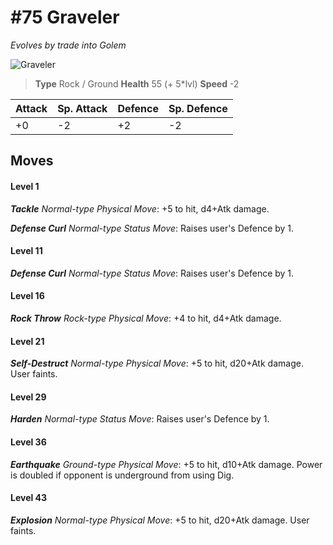 # #75 Graveler
*Evolves by trade into Golem*

![Graveler](https://img.pokemondb.net/sprites/home/normal/1x/graveler.png)

> **Type** Rock / Ground
> **Health** 55 (+ 5\*lvl)
> **Speed** -2

| Attack | Sp. Attack | Defence | Sp. Defence |
| ------ | ---------- | ------- | ----------- |
| +0 | -2 | +2 | -2 |

## Moves
#### Level 1

***Tackle** Normal-type Physical Move*: +5 to hit, d4+Atk damage. 

***Defense Curl** Normal-type Status Move*: Raises user's Defence by 1.
#### Level 11

***Defense Curl** Normal-type Status Move*: Raises user's Defence by 1.
#### Level 16

***Rock Throw** Rock-type Physical Move*: +4 to hit, d4+Atk damage. 
#### Level 21

***Self-Destruct** Normal-type Physical Move*: +5 to hit, d20+Atk damage. User faints.
#### Level 29

***Harden** Normal-type Status Move*: Raises user's Defence by 1.
#### Level 36

***Earthquake** Ground-type Physical Move*: +5 to hit, d10+Atk damage. Power is doubled if opponent is underground from using Dig.
#### Level 43

***Explosion** Normal-type Physical Move*: +5 to hit, d20+Atk damage. User faints.

